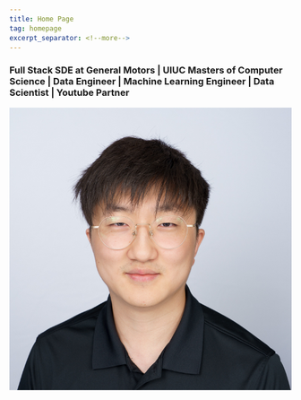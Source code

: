 ```yaml
---
title: Home Page
tag: homepage
excerpt_separator: <!--more-->
---
```


### **Full Stack SDE at General Motors | UIUC Masters of Computer Science | Data Engineer | Machine Learning Engineer | Data Scientist | Youtube Partner**

![profile](/imgs/hojin.jpg)

<!--more-->